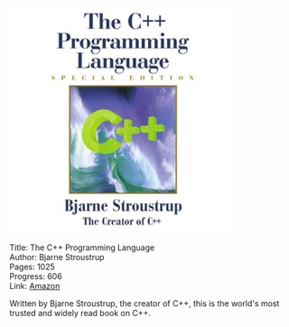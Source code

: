 ![Book cover](cover.jpg)

Title: The C++ Programming Language<br>
Author: Bjarne Stroustrup<br>
Pages:    1025<br>
Progress:  606<br>
Link: [Amazon](http://www.amazon.com/The-Programming-Language-Special-Edition/dp/0201700735)<br>

Written by Bjarne Stroustrup, the creator of C++, this is the world's most trusted and widely read book on C++.
